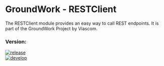 GroundWork - RESTClient
==========================

The RESTClient module provides an easy way to call REST endpoints. It is part of the GroundWork Project by Viascom.

### Version:
[![release](https://img.shields.io/badge/release-v2.1-red.svg)](https://github.com/Viascom/groundwork/tree/master/restclient)<br/>
[![develop](https://img.shields.io/badge/develop-v2.1-red.svg)](https://github.com/Viascom/groundwork/tree/develop/restclient)
